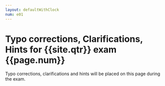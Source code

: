 ```yaml
---
layout: defaultWithClock
num: e01
---
```


<div class="clock"></div>


# Typo corrections, Clarifications, Hints for {{site.qtr}} exam {{page.num}}

Typo corrections, clarifications and hints will be placed on this page during the exam.

<script>
  var clock = $('.clock').FlipClock({
      	    clockFace: 'TwelveHourClock',
	    showSeconds: false
	    	       });
</script>
